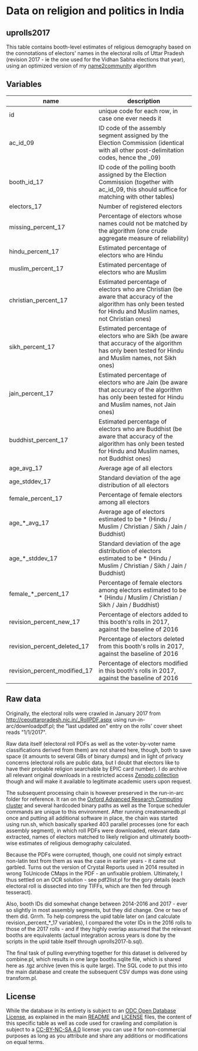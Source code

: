 # Data on religion and politics in India 

## uprolls2017

This table contains booth-level estimates of religious demography based on the connotations of electors' names in the electoral rolls of Uttar Pradesh (revision 2017 - ie the one used for the Vidhan Sabha elections that year), using an optimized version of my [name2community](https://github.com/raphael-susewind/name2community) algorithm

## Variables

name | description
--- | ---
id | unique code for each row, in case one ever needs it
ac_id_09 | ID code of the assembly segment assigned by the Election Commission (identical with all other post-delimitation codes, hence the _09)
booth_id_17 | ID code of the polling booth assigned by the Election Commission (together with ac_id_09, this should suffice for matching with other tables)
electors_17 | Number of registered electors
missing_percent_17 | Percentage of electors whose names could not be matched by the algorithm (one crude aggregate measure of reliability)
hindu_percent_17 | Estimated percentage of electors who are Hindu
muslim_percent_17 | Estimated percentage of electors who are Muslim
christian_percent_17 | Estimated percentage of electors who are Christian (be aware that accuracy of the algorithm has only been tested for Hindu and Muslim names, not Christian ones)
sikh_percent_17 | Estimated percentage of electors who are Sikh (be aware that accuracy of the algorithm has only been tested for Hindu and Muslim names, not Sikh ones)
jain_percent_17 | Estimated percentage of electors who are Jain (be aware that accuracy of the algorithm has only been tested for Hindu and Muslim names, not Jain ones)
buddhist_percent_17 | Estimated percentage of electors who are Buddhist (be aware that accuracy of the algorithm has only been tested for Hindu and Muslim names, not Buddhist ones)
age_avg_17 | Average age of all electors
age_stddev_17 | Standard deviation of the age distribution of all electors
female_percent_17 | Percentage of female electors among all electors
age_*_avg_17 | Average age of electors estimated to be * (Hindu / Muslim / Christian / Sikh / Jain / Buddhist)
age_*_stddev_17 | Standard deviation of the age distribution of electors  estimated to be * (Hindu / Muslim / Christian / Sikh / Jain / Buddhist)
female_*_percent_17 | Percentage of female electors among electors estimated to be * (Hindu / Muslim / Christian / Sikh / Jain / Buddhist)
revision_percent_new_17 | Percentage of electors added to this booth's rolls in 2017, against the baseline of 2016
revision_percent_deleted_17 | Percentage of electors deleted from this booth's rolls in 2017, against the baseline of 2016
revision_percent_modified_17 | Percentage of electors modified in this booth's rolls in 2017, against the baseline of 2016

## Raw data

Originally, the electoral rolls were crawled in January 2017 from http://ceouttarpradesh.nic.in/_RollPDF.aspx using run-in-arc/downloadpdf.pl; the "last updated on" entry on the rolls' cover sheet reads "1/1/2017".

Raw data itself (electoral roll PDFs as well as the voter-by-voter name classifications derived from them) are not shared here, though, both to save space (it amounts to several GBs of binary dumps) and in light of privacy concerns (electoral rolls are public data, but I doubt that electors like to have their probable religion searchable by EPIC card number). I do archive all relevant original downloads in a restricted access [Zenodo collection](https://zenodo.org/communities/india-religion-politics-raw) though and will make it available to legitimate academic users upon request.

The subsequent processing chain is however preserved in the run-in-arc folder for reference. It ran on the [Oxford Advanced Research Computing cluster](https://www.arc.ox.ac.uk) and several hardcoded binary paths as well as the Torque scheduler commands are unique to this environment. After running createnamedb.pl once and putting all additional software in place, the chain was started using run.sh, which basically sparked 403 parallel processes (one for each assembly segment), in which roll PDFs were downloaded, relevant data extracted, names of electors matched to likely religion and ultimately booth-wise estimates of religious demography calculated. 

Because the PDFs were corrupted, though, one could not simply extract non-latin text from them as was the case in earlier years - it came out garbled. Turns out the version of Crystal Reports used in 2014 resulted in wrong ToUnicode CMaps in the PDF - an unfixable problem. Ultimately, I thus settled on an OCR solution - see pdf2list.pl for the gory details (each electoral roll is dissected into tiny TIFFs, which are then fed through tesseract). 

Also, booth IDs did somewhat change between 2014-2016 and 2017 - ever so slightly in most assembly segments, but they did change. One or two of them did. Grrrh. To help compress the upid table later on (and calculate revision_percent_*_17 variables), I compared the voter IDs in the 2016 rolls to those of the 2017 rolls - and if they highly overlap assumed that the relevant booths are equivalents (actual integration across years is done by the scripts in the upid table itself through uprolls2017-b.sql).

The final task of pulling everything together for this dataset is delivered by combine.pl, which results in one large booths.sqlite file, which is shared here as .tgz archive (even this is quite large). The SQL code to put this into the main database and create the subsequent CSV dumps was done using transform.pl.

## License

While the database in its entirety is subject to an [ODC Open Database License](http://opendatacommons.org/licenses/odbl/), as explained in the main [README](https://github.com/raphael-susewind/india-religion-politics/blob/master/README.md) and [LICENSE](https://github.com/raphael-susewind/india-religion-politics/blob/master/LICENSE.md) files, the content of this specific table as well as code used for crawling and compilation is subject to a [CC-BY-NC-SA 4.0](https://creativecommons.org/licenses/by-nc-sa/4.0/) license: you can use it for non-commercial purposes as long as you attribute and share any additions or modifications on equal terms. 
